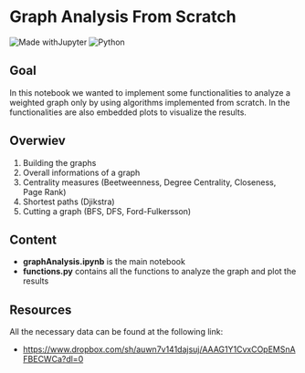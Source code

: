 # Graph Analysis From Scratch
![Made withJupyter](https://img.shields.io/badge/Made%20with-Jupyter-orange?style=for-the-badge&logo=Jupyter)
![Python](https://img.shields.io/badge/python-3670A0?style=for-the-badge&logo=python&logoColor=ffdd54)

## Goal
In this notebook we wanted to implement some functionalities to analyze a weighted graph only by using algorithms implemented from scratch. In the functionalities are also embedded plots to visualize the results.

## Overwiev

1. Building the graphs
2. Overall informations of a graph
3. Centrality measures (Beetweenness, Degree Centrality, Closeness, Page Rank)
4. Shortest paths (Djikstra)
5. Cutting a graph (BFS, DFS, Ford-Fulkersson)

## Content

- __graphAnalysis.ipynb__ is the main notebook 
- __functions.py__ contains all the functions to analyze the graph and plot the results

## Resources

All the necessary data can be found at the following link:
- https://www.dropbox.com/sh/auwn7v141dajsuj/AAAG1Y1CvxCOpEMSnAFBECWCa?dl=0
